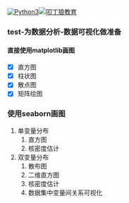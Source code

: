 [![Python3](https://img.shields.io/badge/python-3.6-green.svg?style=plastic)](https://www.python.org/)[![叩丁狼教育](http://www.wolfcode.cn/images/wolfcode/favicon.ico)](http://www.wolfcode.cn)

### test-为数据分析-数据可视化做准备
#### 直接使用matplotlib画图
  - [x] 直方图
  - [x] 柱状图
  - [x] 散点图
  - [x] 矩阵绘图

### 使用seaborn画图
1. 单变量分布
    1. 直方图
    2. 核密度估计
2. 双变量分布
    1. 散布图
    2. 二维直方图
    3. 核密度估计
    4. 数据集中变量间关系可视化
